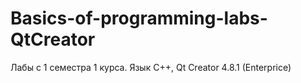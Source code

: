 # Basics-of-programming-labs-QtCreator
Лабы с 1 семестра 1 курса. Язык C++, Qt Creator 4.8.1 (Enterprice)
